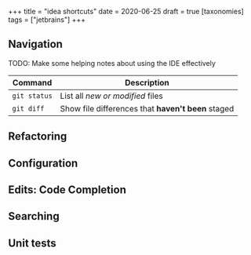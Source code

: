 +++
title = "idea shortcuts"
date = 2020-06-25
draft = true
[taxonomies]
tags = ["jetbrains"]
+++

## Navigation

TODO: Make some helping notes about using the IDE effectively

| Command | Description |
| --- | --- |
| `git status` | List all *new or modified* files |
| `git diff` | Show file differences that **haven't been** staged |

## Refactoring

## Configuration

## Edits: Code Completion

## Searching

## Unit tests

